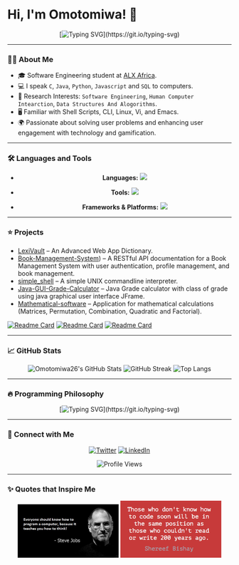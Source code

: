 # Hi, I'm Omotomiwa! 👋 

<div align="center">
  
[![Typing SVG](https://readme-typing-svg.herokuapp.com?lines=Software+Engineer+|+Product+Manager;Technical+Mentor+|+Database+Manager;AI+Explorer+|+Researcher.;)](https://git.io/typing-svg)

</div>

---

### :man_technologist: About Me

- 🎓 Software Engineering student at [ALX Africa](https://www.alxafrica.com).
- 💻 I speak `C`, `Java`, `Python`, `Javascript` and `SQL` to computers.
- 🤖 Research Interests: `Software Engineering`, `Human Computer Intearction`, `Data Structures And Alogorithms`.
- 🖥️ Familiar with Shell Scripts, CLI, Linux, Vi, and Emacs.
- 🌍 Passionate about solving user problems and enhancing user engagement with technology and gamification.

---

### :hammer_and_wrench: Languages and Tools
<div align="center">
  
- **Languages:**
  <img src="https://skillicons.dev/icons?i=java,python,c,js,html,css,php" />
  
- **Tools:**
  <img src="https://skillicons.dev/icons?i=git,github,vscode,linux,ubuntu,bash,emacs,vim,postman" />

- **Frameworks & Platforms:**
  <img src="https://skillicons.dev/icons?i=flask,nodejs,mysql,postgres,azure,mongo,nginx" />

</div>

---

### :star: Projects
- [LexiVault](https://github.com/omotomiwa26/Lexi_Vault) – An Advanced Web App Dictionary.
- [Book-Management-System](https://github.com/omotomiwa26/Book-Management-System)) – A RESTful API documentation for a Book Management System with user authentication, profile management, and book management.
- [simple_shell](https://github.com/omotomiwa26/simple_shell) – A simple UNIX commandline interpreter.
- [Java-GUI-Grade-Calculator](https://github.com/omotomiwa26/Java-GUI-Grade-Calculator-) – Java Grade calculator with class of grade using java graphical user interface JFrame.
- [Mathematical-software](https://github.com/omotomiwa26/Mathematical-software) – Application for mathematical calculations (Matrices, Permutation, Combination, Quadratic and Factorial).

[![Readme Card](https://github-readme-stats.vercel.app/api/pin/?username=omotomiwa26&repo=simple_shell&theme=tokyonight)](https://github.com/omotomiwa26/simple_shell)
[![Readme Card](https://github-readme-stats.vercel.app/api/pin/?username=omotomiwa26&repo=Java-GUI-Grade-Calculator-&theme=tokyonight)](https://github.com/omotomiwa26/Java-GUI-Grade-Calculator-)
[![Readme Card](https://github-readme-stats.vercel.app/api/pin/?username=omotomiwa26&repo=Book-Management-System&theme=tokyonight)](https://github.com/omotomiwa26/Book-Management-System)

---

### :chart_with_upwards_trend: GitHub Stats
<div align="center">

![Omotomiwa26's GitHub Stats](https://github-readme-stats.vercel.app/api?username=omotomiwa26&show_icons=true&theme=tokyonight)
![GitHub Streak](https://github-readme-streak-stats.herokuapp.com/?user=omotomiwa26&theme=tokyonight)
![Top Langs](https://github-readme-stats.vercel.app/api/top-langs/?username=omotomiwa26&show_icons=true&theme=tokyonight&langs_count=10&layout=compact)

</div>

---

### :fire: Programming Philosophy
<div align="center">
  
[![Typing SVG](https://readme-typing-svg.herokuapp.com/?lines=There+are+only+1+0+types+of+people+;those+who+understands+binary;and+those+who+don't.)](https://git.io/typing-svg)

</div>

---

### :handshake: Connect with Me
<div align="center">

<a href="https://twitter.com/i_am_omotomiwa" target="_blank"><img alt="Twitter" src="https://img.shields.io/badge/twitter-%231DA1F2.svg?&style=for-the-badge&logo=twitter&logoColor=white" /></a>
<a href="https://www.linkedin.com/in/afonja-omotomiwa-6b80b61b2/" target="_blank"><img alt="LinkedIn" src="https://img.shields.io/badge/linkedin-%230077B5.svg?&style=for-the-badge&logo=linkedin&logoColor=white" /></a>

<img src="https://komarev.com/ghpvc/?username=omotomiwa26&show_icons=true&theme=tokyonight&layout=compact&label=Profile%20views&color=0e75b6&style=flat" alt="Profile Views" />

</div>

---

### :sparkles: Quotes that Inspire Me
<div align="center">
  
<img src="https://github.com/omotomiwa26/omotomiwa26/blob/main/143476-steve-jobs-computer-programming-quote.jpg" width="45%" />
<img src="https://github.com/omotomiwa26/omotomiwa26/blob/main/those-who-dont-know-how-to-code-soon-will-be.png" width="45%" />

</div>
